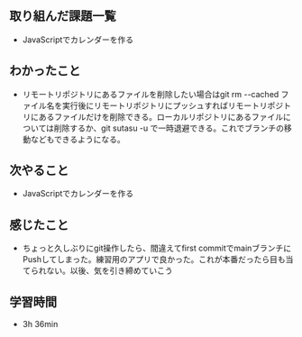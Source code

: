 ## 取り組んだ課題一覧
- JavaScriptでカレンダーを作る
## わかったこと
- リモートリポジトリにあるファイルを削除したい場合はgit rm --cached ファイル名を実行後にリモートリポジトリにプッシュすればリモートリポジトリにあるファイルだけを削除できる。ローカルリポジトリにあるファイルについては削除するか、git sutasu -u で一時退避できる。これでブランチの移動などもできるようになる。
## 次やること
- JavaScriptでカレンダーを作る
## 感じたこと
- ちょっと久しぶりにgit操作したら、間違えてfirst commitでmainブランチにPushしてしまった。練習用のアプリで良かった。これが本番だったら目も当てられない。以後、気を引き締めていこう
## 学習時間
- 3h 36min